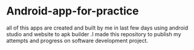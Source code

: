 # Android-app-for-practice
all of this apps are created and built by me in last few days using  android studio and website to apk builder .I made this repository to publish my attempts and progress on software development project.
